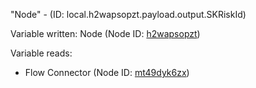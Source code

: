 "Node" - (ID: local.h2wapsopzt.payload.output.SKRiskId)

Variable written:
Node (Node ID: [h2wapsopzt](../nodes/h2wapsopzt.md))

Variable reads:
* Flow Connector (Node ID: [mt49dyk6zx](../nodes/mt49dyk6zx.md))
